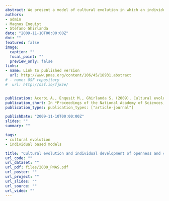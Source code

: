 ```yaml
---
abstract: We present a model of cultural evolution in which an individual's propensity to engage in social learning is affected by social learning itself. We assume that individuals observe cultural traits displayed by others and decide whether to copy them based on their overall preference for the displayed traits. Preferences, too, can be transmitted between individuals. Our results show that such cultural dynamics tends to produce conservative individuals, i.e., individuals who are reluctant to copy new traits. Openness to new information, however, can be maintained when individuals need significant time to acquire the cultural traits that make them effective cultural models. We show that a gradual enculturation of young individuals by many models and a larger cultural repertoire to be acquired are favorable circumstances for the long-term maintenance of openness in individuals and groups. Our results agree with data about lifetime personality change, showing that openness to new information decreases with age. Our results show that cultural remodeling of cultural transmission is a powerful force in cultural evolution, i.e., that cultural evolution can change its own dynamics.
authors:
- admin
- Magnus Enquist
- Stefano Ghirlanda
date: "2009-11-10T00:00:00Z"
doi: ""
featured: false
image:
  caption: ""
  focal_point: ""
  preview_only: false
links:
- name: Link to published version
  url: http://www.pnas.org/content/106/45/18931.abstract
# - name: OSF repository
#  url: http://osf.io/fjkze/


publication: Acerbi A., Enqusit M., Ghirlanda S. (2009), Cultural evolution and individual development of openness and conservatism, *Proceedings of the National Academy of Sciences, USA*, 106 (45), pp. 18931 – 18935
publication_short: In *Proceedings of the National Academy of Sciences, USA*, 106 (45), pp. 18931 – 18935
publication_types: publication_types: ["article-journal"]

publishDate: "2009-11-10T00:00:00Z"
slides: ""
summary: ""

tags:
- cultural evolution
- individual based models

title: "Cultural evolution and individual development of openness and conservatism"
url_code: ""
url_dataset: ""
url_pdf: files/2009_PNAS.pdf
url_poster: ""
url_project: ""
url_slides: ""
url_source: ""
url_video: ""
---
```


